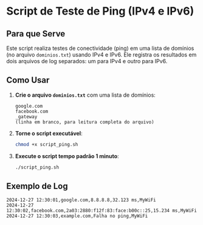 # Script de Teste de Ping (IPv4 e IPv6)

## Para que Serve

Este script realiza testes de conectividade (ping) em uma lista de domínios (no arquivo `dominios.txt`) usando IPv4 e IPv6. Ele registra os resultados em dois arquivos de log separados: um para IPv4 e outro para IPv6.

## Como Usar

1. **Crie o arquivo `dominios.txt`** com uma lista de domínios:
   ```
   google.com
   facebook.com
   _gateway
   (linha em branco, para leitura completa do arquivo)
   ```

2. **Torne o script executável**:
   ```bash
   chmod +x script_ping.sh
   ```
3. **Execute o script tempo padrão 1 minuto**:
   ```bash
   ./script_ping.sh
   ```
## Exemplo de Log

```
2024-12-27 12:30:01,google.com,8.8.8.8,32.123 ms,MyWiFi
2024-12-27 12:30:02,facebook.com,2a03:2880:f12f:83:face:b00c::25,15.234 ms,MyWiFi
2024-12-27 12:30:03,example.com,Falha no ping,MyWiFi
```
